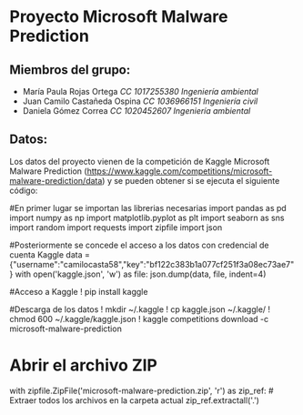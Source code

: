 # **Proyecto Microsoft Malware Prediction**


## **Miembros del grupo:**
- María Paula Rojas Ortega
  *CC 1017255380*
  *Ingeniería ambiental*
- Juan Camilo Castañeda Ospina 
  *CC 1036966151*
  *Ingeniería civil*
- Daniela Gómez Correa
  *CC 1020452607*
  *Ingeniería ambiental*

## **Datos:**
Los datos del proyecto vienen de la competición de Kaggle Microsoft Malware Prediction (https://www.kaggle.com/competitions/microsoft-malware-prediction/data) y se pueden obtener si se ejecuta el siguiente código:

#En primer lugar se importan las librerias necesarias
import pandas as pd
import numpy as np
import matplotlib.pyplot as plt 
import seaborn as sns
import random
import requests
import zipfile
import json

#Posteriormente se concede el acceso a los datos con credencial de cuenta Kaggle
data = {"username":"camilocasta58","key":"bf122c383b1a077cf251f3a08ec73ae7"}
with open('kaggle.json', 'w') as file:
    json.dump(data, file, indent=4)

#Acceso a Kaggle
! pip install kaggle

#Descarga de los datos
! mkdir ~/.kaggle
! cp kaggle.json ~/.kaggle/
! chmod 600 ~/.kaggle/kaggle.json
! kaggle competitions download -c microsoft-malware-prediction

# Abrir el archivo ZIP
with zipfile.ZipFile('microsoft-malware-prediction.zip', 'r') as zip_ref:
    # Extraer todos los archivos en la carpeta actual
    zip_ref.extractall('.')

